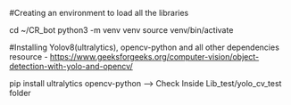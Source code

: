 #Creating an environment to load all the libraries

cd ~/CR_bot
python3 -m venv venv
source venv/bin/activate

#Installing Yolov8(ultralytics), opencv-python and all other dependencies
resource - https://www.geeksforgeeks.org/computer-vision/object-detection-with-yolo-and-opencv/

pip install ultralytics opencv-python
--> Check Inside Lib_test/yolo_cv_test folder

